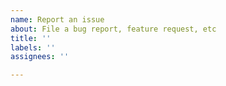 ```yaml
---
name: Report an issue
about: File a bug report, feature request, etc
title: ''
labels: ''
assignees: ''

---
```


<!--
✋ This project is not actively maintained, so maintainers may be slow to respond to your request. If you're interested in becoming a maintainer of this project, see https://github.com/replicate/keepsake/issues/873
-->
